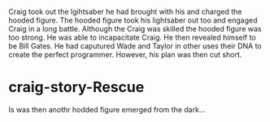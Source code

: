 Craig took out the lgihtsaber he had brought with his and charged the hooded figure. The hooded figure took his lightsaber out too and engaged Craig in a long battle. Although the Craig was skilled the hooded figure was too strong. He was able to incapacitate Craig. He then revealed himself to be Bill Gates. He had caputured Wade and Taylor in other uses their DNA to create the perfect programmer. However, his plan was then cut short.

# craig-story-Rescue

Is was then anothr hodded figure emerged from the dark...
